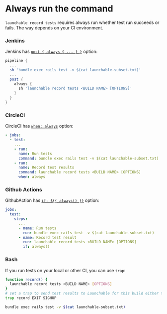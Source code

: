 # Always run the command

`launchable record tests` requires always run whether test run succeeds or fails. The way depends on your CI environment. 

### Jenkins
Jenkins has [`post { always { ... } }`](https://www.jenkins.io/doc/book/pipeline/syntax/#post) option:

```gradle
pipeline {
  ...
  sh 'bundle exec rails test -v $(cat launchable-subset.txt)'
  ...
  post {
    always {
      sh 'launchable record tests <BUILD NAME> [OPTIONS]'
    }
  }
}
```

### CircleCI
CircleCI has [`when: always`](https://circleci.com/docs/2.0/configuration-reference/#the-when-attribute) option:
```yaml
- jobs:
  - test:
    ...
    - run:
      name: Run tests
      command: bundle exec rails test -v $(cat launchable-subset.txt)
    - run:
      name: Record test results
      command: launchable record tests <BUILD NAME> [OPTIONS]
      when: always

```
### Github Actions
GithubAction has [`if: ${{ always() }}`](https://docs.github.com/en/actions/reference/context-and-expression-syntax-for-github-actions#always) option:

```yaml
jobs:
  test:
    steps:
      ...
      - name: Run tests
        run: bundle exec rails test -v $(cat launchable-subset.txt)
      - name: Record test result
        run: launchable record tests <BUILD NAME> [OPTIONS]
        if: always()
```

### Bash
If you run tests on your local or other CI, you can use `trap`:
```bash
function record() {
  launchable record tests <BUILD NAME> [OPTIONS]
}
# set a trap to send test results to Launchable for this build either tests succeed/fail
trap record EXIT SIGHUP

bundle exec rails test -v $(cat launchable-subset.txt)
```
